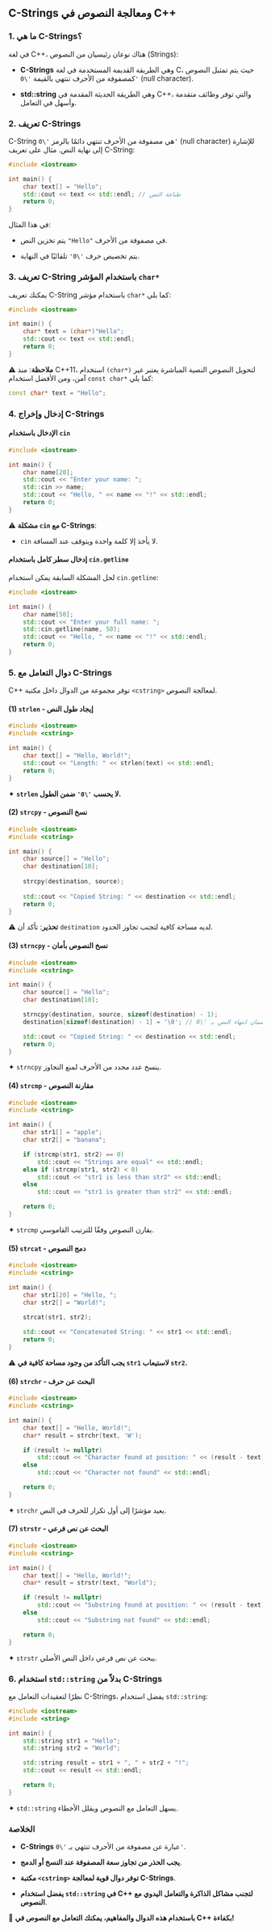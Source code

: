 ## **C-Strings ومعالجة النصوص في C++**

### **1. ما هي C-Strings؟**

في لغة C++، هناك نوعان رئيسيان من النصوص (Strings):

- **C-Strings** وهي الطريقة القديمة المستخدمة في لغة C، حيث يتم تمثيل النصوص كمصفوفة من الأحرف تنتهي بالقيمة `'\0'` (null character).
    
- **std::string** وهي الطريقة الحديثة المقدمة في C++، والتي توفر وظائف متقدمة وأسهل في التعامل.
    

### **2. تعريف C-Strings**

C-String هي مصفوفة من الأحرف تنتهي دائمًا بالرمز `'\0'` (null character) للإشارة إلى نهاية النص. مثال على تعريف C-String:

```cpp
#include <iostream>

int main() {
    char text[] = "Hello";
    std::cout << text << std::endl; // طباعة النص
    return 0;
}
```

في هذا المثال:

- يتم تخزين النص `"Hello"` في مصفوفة من الأحرف.
    
- يتم تخصيص حرف `'\0'` تلقائيًا في النهاية.
    

### **3. تعريف C-String باستخدام المؤشر `char*`**

يمكنك تعريف C-String باستخدام مؤشر `char*` كما يلي:

```cpp
#include <iostream>

int main() {
    char* text = (char*)"Hello";
    std::cout << text << std::endl;
    return 0;
}
```

⚠ **ملاحظة**: منذ C++11، استخدام `(char*)` لتحويل النصوص النصية المباشرة يعتبر غير آمن، ومن الأفضل استخدام `const char*` كما يلي:

```cpp
const char* text = "Hello";
```

### **4. إدخال وإخراج C-Strings**

#### **الإدخال باستخدام `cin`**

```cpp
#include <iostream>

int main() {
    char name[20];
    std::cout << "Enter your name: ";
    std::cin >> name;
    std::cout << "Hello, " << name << "!" << std::endl;
    return 0;
}
```

⚠ **مشكلة `cin` مع C-Strings**:

- `cin` لا يأخذ إلا كلمة واحدة ويتوقف عند المسافة.
    

#### **إدخال سطر كامل باستخدام `cin.getline`**

لحل المشكلة السابقة يمكن استخدام `cin.getline`:

```cpp
#include <iostream>

int main() {
    char name[50];
    std::cout << "Enter your full name: ";
    std::cin.getline(name, 50);
    std::cout << "Hello, " << name << "!" << std::endl;
    return 0;
}
```

### **5. دوال التعامل مع C-Strings**

C++ توفر مجموعة من الدوال داخل مكتبة `<cstring>` لمعالجة النصوص.

#### **(1) `strlen` - إيجاد طول النص**

```cpp
#include <iostream>
#include <cstring>

int main() {
    char text[] = "Hello, World!";
    std::cout << "Length: " << strlen(text) << std::endl;
    return 0;
}
```

✦ **`strlen` لا يحسب `'\0'` ضمن الطول.**

#### **(2) `strcpy` - نسخ النصوص**

```cpp
#include <iostream>
#include <cstring>

int main() {
    char source[] = "Hello";
    char destination[10];
    
    strcpy(destination, source);
    
    std::cout << "Copied String: " << destination << std::endl;
    return 0;
}
```

⚠ **تحذير**: تأكد أن `destination` لديه مساحة كافية لتجنب تجاوز الحدود.

#### **(3) `strncpy` - نسخ النصوص بأمان**

```cpp
#include <iostream>
#include <cstring>

int main() {
    char source[] = "Hello";
    char destination[10];

    strncpy(destination, source, sizeof(destination) - 1);
    destination[sizeof(destination) - 1] = '\0'; // ضمان انتهاء النص بـ '\0'

    std::cout << "Copied String: " << destination << std::endl;
    return 0;
}
```

✦ `strncpy` ينسخ عدد محدد من الأحرف لمنع التجاوز.

#### **(4) `strcmp` - مقارنة النصوص**

```cpp
#include <iostream>
#include <cstring>

int main() {
    char str1[] = "apple";
    char str2[] = "banana";

    if (strcmp(str1, str2) == 0)
        std::cout << "Strings are equal" << std::endl;
    else if (strcmp(str1, str2) < 0)
        std::cout << "str1 is less than str2" << std::endl;
    else
        std::cout << "str1 is greater than str2" << std::endl;

    return 0;
}
```

✦ `strcmp` يقارن النصوص وفقًا للترتيب القاموسي.

#### **(5) `strcat` - دمج النصوص**

```cpp
#include <iostream>
#include <cstring>

int main() {
    char str1[20] = "Hello, ";
    char str2[] = "World!";
    
    strcat(str1, str2);

    std::cout << "Concatenated String: " << str1 << std::endl;
    return 0;
}
```

⚠ **يجب التأكد من وجود مساحة كافية في `str1` لاستيعاب `str2`.**

#### **(6) `strchr` - البحث عن حرف**

```cpp
#include <iostream>
#include <cstring>

int main() {
    char text[] = "Hello, World!";
    char* result = strchr(text, 'W');

    if (result != nullptr)
        std::cout << "Character found at position: " << (result - text) << std::endl;
    else
        std::cout << "Character not found" << std::endl;

    return 0;
}
```

✦ `strchr` يعيد مؤشرًا إلى أول تكرار للحرف في النص.

#### **(7) `strstr` - البحث عن نص فرعي**

```cpp
#include <iostream>
#include <cstring>

int main() {
    char text[] = "Hello, World!";
    char* result = strstr(text, "World");

    if (result != nullptr)
        std::cout << "Substring found at position: " << (result - text) << std::endl;
    else
        std::cout << "Substring not found" << std::endl;

    return 0;
}
```

✦ `strstr` يبحث عن نص فرعي داخل النص الأصلي.

### **6. استخدام `std::string` بدلاً من C-Strings**

نظرًا لتعقيدات التعامل مع C-Strings، يفضل استخدام `std::string`:

```cpp
#include <iostream>
#include <string>

int main() {
    std::string str1 = "Hello";
    std::string str2 = "World";

    std::string result = str1 + ", " + str2 + "!";
    std::cout << result << std::endl;

    return 0;
}
```

✦ `std::string` يسهل التعامل مع النصوص ويقلل الأخطاء.

### **الخلاصة**

- **C-Strings** عبارة عن مصفوفة من الأحرف تنتهي بـ `'\0'`.
    
- **يجب الحذر من تجاوز سعة المصفوفة عند النسخ أو الدمج**.
    
- **مكتبة `<cstring>` توفر دوال قوية لمعالجة C-Strings**.
    
- **يفضل استخدام `std::string` في C++ لتجنب مشاكل الذاكرة والتعامل اليدوي مع النصوص**.
    

🚀 **باستخدام هذه الدوال والمفاهيم، يمكنك التعامل مع النصوص في C++ بكفاءة!**